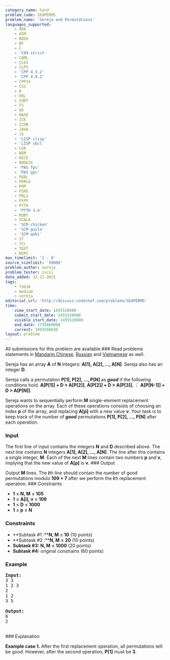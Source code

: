 ```yaml
---
category_name: hard
problem_code: SEAPERMS
problem_name: 'Sereja and Permutations'
languages_supported:
    - ADA
    - ASM
    - BASH
    - BF
    - C
    - 'C99 strict'
    - CAML
    - CLOJ
    - CLPS
    - 'CPP 4.3.2'
    - 'CPP 4.9.2'
    - CPP14
    - CS2
    - D
    - ERL
    - FORT
    - FS
    - GO
    - HASK
    - ICK
    - ICON
    - JAVA
    - JS
    - 'LISP clisp'
    - 'LISP sbcl'
    - LUA
    - NEM
    - NICE
    - NODEJS
    - 'PAS fpc'
    - 'PAS gpc'
    - PERL
    - PERL6
    - PHP
    - PIKE
    - PRLG
    - PYPY
    - PYTH
    - 'PYTH 3.4'
    - RUBY
    - SCALA
    - 'SCM chicken'
    - 'SCM guile'
    - 'SCM qobi'
    - ST
    - TCL
    - TEXT
    - WSPC
max_timelimit: '2 - 8'
source_sizelimit: '50000'
problem_author: sereja
problem_tester: iscsi
date_added: 22-11-2015
tags:
    - feb16
    - medium
    - sereja
editorial_url: 'http://discuss.codechef.com/problems/SEAPERMS'
time:
    view_start_date: 1455528600
    submit_start_date: 1455528600
    visible_start_date: 1455528600
    end_date: 1735669800
    current: 1493556839
layout: problem
---
```

All submissions for this problem are available.###  Read problems statements in [Mandarin Chinese](http://www.codechef.com/download/translated/FEB16/mandarin/SEAPERMS.pdf), [Russian](http://www.codechef.com/download/translated/FEB16/russian/SEAPERMS.pdf) and [Vietnamese](http://www.codechef.com/download/translated/FEB16/vietnamese/SEAPERMS.pdf) as well.

Sereja has an array **A** of **N** integers: **A\[1\], A\[2\], …, A\[N\]**. Sereja also has an integer **D**.

Sereja calls a permutation **P\[1\], P\[2\], …, P\[N\]** as **_good_** if the following conditions hold.
**A\[P\[1\]\] + D > A\[P\[2\]\]**,
**A\[P\[2\]\] + D > A\[P\[3\]\]**,
⋮
**A\[P\[N-1\]\] + D > A\[P\[N\]\]**.

Sereja wants to sequentially perform **M** single-element replacement operations on the array. Each of these operations consists of choosing an index **p** of the array, and replacing **A\[p\]** with a new value **v**. Your task is to keep track of the number of _**good**_ permutations **P\[1\], P\[2\], …, P\[N\]** after each operation.

### Input

The first line of input contains the integers **N** and **D** described above. The next line contains **N** integers **A\[1\], A\[2\], …, A\[N\]**. The line after this contains a single integer, **M**. Each of the next **M** lines contain two numbers **p** and **v**, implying that the new value of **A\[p\]** is **v**. ### Output

Output **M** lines. The **i**th line should contain the number of good permutations modulo **109 + 7** after we perform the **i**th replacement operation. ### Constraints

- **1** ≤ **N, M** ≤ **105**
- **1** ≤ **A\[i\], v** ≤ **109**
- **1** ≤ **D**  ≤ **1000**
- **1** ≤ **p** ≤ **N**

### Constraints

- **Subtask #1 :****N, M** ≤ **10** (10 points)
- **Subtask #2 :****N, M** ≤ **20** (10 points)
- **Subtask #3:** **N, M** ≤ **1000** (20 points)
- **Subtask #4:**  original constrains (60 points)

### Example

<pre><b>Input:</b>
3 3
1 2 3
2
1 2
3 5

<b>Output:</b>
6
2

</pre>### Explanation

**Example case 1.** After the first replacement operation, all permutations will be good. However, after the second operation, **P\[1\]** must be **3**.
